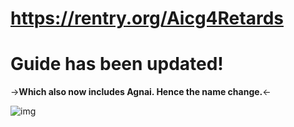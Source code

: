 # https://rentry.org/Aicg4Retards
# Guide has been updated!
->**Which also now includes Agnai. Hence the name change.**<-

![img](https://files.catbox.moe/tf6vbc.png)